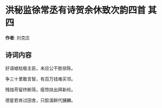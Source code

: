 # 洪秘监徐常丞有诗贺余休致次韵四首  其四

**作者**: 刘克庄

## 诗词内容

好语嘘枯极主臣，未应公干胜徐陈。

争三十里敢言智，有百万钱难买邻。

残烛苛留终断简，瘦筇扶出拜新纶。

德星若肯过田舍，只脍溪鲜代脯麟。

